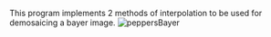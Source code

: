 This program implements 2 methods of interpolation to be used for demosaicing a bayer image.
![peppersBayer](https://github.com/EricJ48/CompVisionDemosaicing/assets/130092346/3c648156-f170-45b9-bd2f-0fb31dc958f1)
